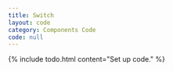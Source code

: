```yaml
---
title: Switch
layout: code
category: Components Code
code: null
---
```


{% include todo.html content="Set up code." %}
